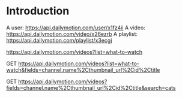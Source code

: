 # Introduction

A user: https://api.dailymotion.com/user/x1fz4ii
A video: https://api.dailymotion.com/video/x26ezrb
A playlist: https://api.dailymotion.com/playlist/x3ecgj

https://api.dailymotion.com/videos?list=what-to-watch

GET https://api.dailymotion.com/videos?list=what-to-watch&fields=channel.name%2Cthumbnail_url%2Cid%2Ctitle

GET https://api.dailymotion.com/videos?fields=channel.name%2Cthumbnail_url%2Cid%2Ctitle&search=cats
